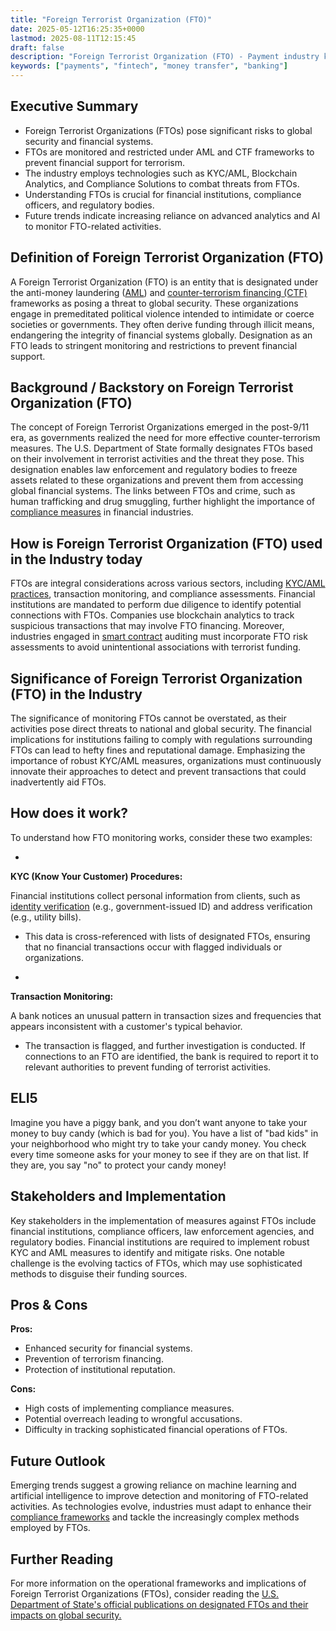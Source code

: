 ```yaml
---
title: "Foreign Terrorist Organization (FTO)"
date: 2025-05-12T16:25:35+0000
lastmod: 2025-08-11T12:15:45
draft: false
description: "Foreign Terrorist Organization (FTO) - Payment industry knowledge and insights"
keywords: ["payments", "fintech", "money transfer", "banking"]
---
```


## Executive Summary

- Foreign Terrorist Organizations (FTOs) pose significant risks to global security and financial systems.
- FTOs are monitored and restricted under AML and CTF frameworks to prevent financial support for terrorism.
- The industry employs technologies such as KYC/AML, Blockchain Analytics, and Compliance Solutions to combat threats from FTOs.
- Understanding FTOs is crucial for financial institutions, compliance officers, and regulatory bodies.
- Future trends indicate increasing reliance on advanced analytics and AI to monitor FTO-related activities.

## Definition of Foreign Terrorist Organization (FTO)
A Foreign Terrorist Organization (FTO) is an entity that is designated under the anti-money laundering ([AML](https://faisalkhanllc.xyz/resources/payments-wiki/a/anti-money-laundering-aml/)) and [counter-terrorism financing (CTF)](https://faisalkhanllc.xyz/resources/payments-wiki/c/counter-terrorism-financing-ctf/) frameworks as posing a threat to global security. These organizations engage in premeditated political violence intended to intimidate or coerce societies or governments. They often derive funding through illicit means, endangering the integrity of financial systems globally. Designation as an FTO leads to stringent monitoring and restrictions to prevent financial support.

## Background / Backstory on Foreign Terrorist Organization (FTO)
The concept of Foreign Terrorist Organizations emerged in the post-9/11 era, as governments realized the need for more effective counter-terrorism measures. The U.S. Department of State formally designates FTOs based on their involvement in terrorist activities and the threat they pose. This designation enables law enforcement and regulatory bodies to freeze assets related to these organizations and prevent them from accessing global financial systems. The links between FTOs and crime, such as human trafficking and drug smuggling, further highlight the importance of [compliance measures](https://faisalkhanllc.xyz/resources/payments-wiki/f/financial-compliance/) in financial industries.

## How is Foreign Terrorist Organization (FTO) used in the Industry today
FTOs are integral considerations across various sectors, including [KYC/AML practices](https://faisalkhanllc.xyz/resources/payments-wiki/k/know-your-customer-kyc-anti-money-laundering-aml/), transaction monitoring, and compliance assessments. Financial institutions are mandated to perform due diligence to identify potential connections with FTOs. Companies use blockchain analytics to track suspicious transactions that may involve FTO financing. Moreover, industries engaged in [smart contract](https://faisalkhanllc.xyz/resources/payments-wiki/s/smart-contract/) auditing must incorporate FTO risk assessments to avoid unintentional associations with terrorist funding.

## Significance of Foreign Terrorist Organization (FTO) in the Industry
The significance of monitoring FTOs cannot be overstated, as their activities pose direct threats to national and global security. The financial implications for institutions failing to comply with regulations surrounding FTOs can lead to hefty fines and reputational damage. Emphasizing the importance of robust KYC/AML measures, organizations must continuously innovate their approaches to detect and prevent transactions that could inadvertently aid FTOs.

## How does it work?
To understand how FTO monitoring works, consider these two examples:

- 
**KYC (Know Your Customer) Procedures:**

Financial institutions collect personal information from clients, such as [identity verification](https://faisalkhanllc.xyz/resources/payments-wiki/i/identity-verification-idv/) (e.g., government-issued ID) and address verification (e.g., utility bills).
- This data is cross-referenced with lists of designated FTOs, ensuring that no financial transactions occur with flagged individuals or organizations.

- 
**Transaction Monitoring:**

A bank notices an unusual pattern in transaction sizes and frequencies that appears inconsistent with a customer's typical behavior.
- The transaction is flagged, and further investigation is conducted. If connections to an FTO are identified, the bank is required to report it to relevant authorities to prevent funding of terrorist activities.

## ELI5
Imagine you have a piggy bank, and you don’t want anyone to take your money to buy candy (which is bad for you). You have a list of "bad kids" in your neighborhood who might try to take your candy money. You check every time someone asks for your money to see if they are on that list. If they are, you say "no" to protect your candy money!

## Stakeholders and Implementation
Key stakeholders in the implementation of measures against FTOs include financial institutions, compliance officers, law enforcement agencies, and regulatory bodies. Financial institutions are required to implement robust KYC and AML measures to identify and mitigate risks. One notable challenge is the evolving tactics of FTOs, which may use sophisticated methods to disguise their funding sources.

## Pros & Cons
**Pros:**

- Enhanced security for financial systems.
- Prevention of terrorism financing.
- Protection of institutional reputation.

**Cons:**

- High costs of implementing compliance measures.
- Potential overreach leading to wrongful accusations.
- Difficulty in tracking sophisticated financial operations of FTOs.

## Future Outlook
Emerging trends suggest a growing reliance on machine learning and artificial intelligence to improve detection and monitoring of FTO-related activities. As technologies evolve, industries must adapt to enhance their [compliance frameworks](https://faisalkhanllc.xyz/resources/payments-wiki/c/compliance-program/) and tackle the increasingly complex methods employed by FTOs.

## Further Reading
For more information on the operational frameworks and implications of Foreign Terrorist Organizations (FTOs), consider reading the [U.S. Department of State's official publications on designated FTOs and their impacts on global security.](https://www.state.gov/foreign-terrorist-organizations/)